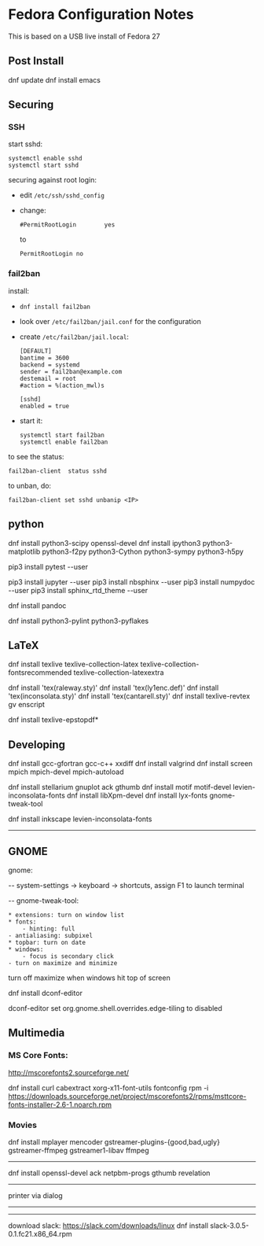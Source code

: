 # Fedora Configuration Notes

This is based on a USB live install of Fedora 27


## Post Install

dnf update
dnf install emacs


## Securing

### SSH

start sshd:
```
systemctl enable sshd
systemctl start sshd
```

securing against root login:

* edit `/etc/ssh/sshd_config`

* change:
  ```
  #PermitRootLogin        yes
  ```
  to
  ```
  PermitRootLogin no
  ```

### fail2ban

install:

* `dnf install fail2ban`

* look over `/etc/fail2ban/jail.conf` for the configuration

* create `/etc/fail2ban/jail.local`:
  ```
  [DEFAULT]
  bantime = 3600
  backend = systemd
  sender = fail2ban@example.com
  destemail = root
  #action = %(action_mwl)s

  [sshd]
  enabled = true
  ```

* start it:
  ```
  systemctl start fail2ban
  systemctl enable fail2ban
  ```

to see the status:
```
fail2ban-client  status sshd
```
to unban, do:
```
fail2ban-client set sshd unbanip <IP>
```


## python

dnf install python3-scipy openssl-devel
dnf install ipython3 python3-matplotlib python3-f2py 
python3-Cython python3-sympy python3-h5py

pip3 install pytest --user

pip3 install jupyter --user
pip3 install nbsphinx --user
pip3 install numpydoc --user
pip3 install sphinx_rtd_theme --user

dnf install pandoc

dnf install python3-pylint python3-pyflakes

## LaTeX

dnf install texlive texlive-collection-latex texlive-collection-fontsrecommended texlive-collection-latexextra

dnf install 'tex(raleway.sty)'
dnf install 'tex(ly1enc.def)'
dnf install 'tex(inconsolata.sty)'
dnf install 'tex(cantarell.sty)'
dnf install texlive-revtex
 gv enscript

dnf install texlive-epstopdf*


## Developing

dnf install gcc-gfortran gcc-c++
xxdiff
dnf install valgrind
dnf install screen
 mpich mpich-devel mpich-autoload




dnf install stellarium gnuplot
ack gthumb
dnf install motif motif-devel levien-inconsolata-fonts
dnf install libXpm-devel
dnf install lyx-fonts gnome-tweak-tool 

dnf install inkscape levien-inconsolata-fonts

----



## GNOME

gnome:

 -- system-settings -> keyboard -> shortcuts, assign F1 to launch terminal

 -- gnome-tweak-tool:

    * extensions: turn on window list
    * fonts:
        - hinting: full
	- antialiasing: subpixel
    * topbar: turn on date
    * windows:
        - focus is secondary click
	- turn on maximize and minimize


turn off maximize when windows hit top of screen

dnf install dconf-editor

dconf-editor
set org.gnome.shell.overrides.edge-tiling to disabled


## Multimedia


### MS Core Fonts:

http://mscorefonts2.sourceforge.net/

dnf install curl cabextract xorg-x11-font-utils fontconfig
rpm -i https://downloads.sourceforge.net/project/mscorefonts2/rpms/msttcore-fonts-installer-2.6-1.noarch.rpm

### Movies

dnf install mplayer mencoder gstreamer-plugins-{good,bad,ugly} gstreamer-ffmpeg gstreamer1-libav ffmpeg


----


dnf install openssl-devel ack netpbm-progs gthumb revelation

----

printer via dialog

----





----

download slack: https://slack.com/downloads/linux
dnf install slack-3.0.5-0.1.fc21.x86_64.rpm

